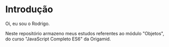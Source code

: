 
# Introdução

Oi, eu sou o Rodrigo.

Neste repositório armazeno meus estudos referentes ao módulo "Objetos", do curso "JavaScript Completo ES6" da Origamid.
